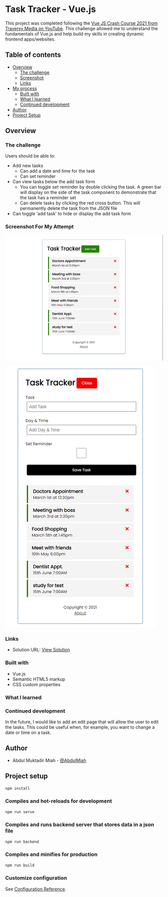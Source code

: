 # Task Tracker - Vue.js

This project was completed following the [Vue JS Crash Course 2021 from Traversy Media on YouTube](https://www.youtube.com/watch?v=qZXt1Aom3Cs). This challenge allowed me to understand the fundamentals of Vue.js and help build my skills in creating dynamic frontend apps/websites.

## Table of contents

- [Overview](#overview)
  - [The challenge](#the-challenge)
  - [Screenshot](#screenshot-for-my-attempt)
  - [Links](#links)
- [My process](#my-process)
  - [Built with](#built-with)
  - [What I learned](#what-i-learned)
  - [Continued development](#continued-development)
- [Author](#author)
- [Project Setup](#projectsetup)

## Overview

### The challenge

Users should be able to:

- Add new tasks
  - Can add a date and time for the task
  - Can set reminder
- Can view tasks below the add task form
  - You can toggle set reminder by double clicking the task. A green bar will display on the side of the task component to demonstrate that the task has a reminder set
  - Can delete tasks by clicking the red cross button. This will permanently delete the task from the JSON file
- Can toggle 'add task' to hide or display the add task form

### Screenshot For My Attempt

![View of all tasks with add task form toggled off](./screenshots/viewOfAllTasks.png)

![View of all tasks with add task form toggled on](./screenshots/viewOfAddTaskForm.png)


### Links

- Solution URL: [View Solution](https://github.com/AbdulMiah/vue-task_tracker)


### Built with

- Vue.js
- Semantic HTML5 markup
- CSS custom properties


### What I learned



<!-- ```css

``` -->


### Continued development

In the future, I would like to add an edit page that will allow the user to edit the tasks. This could be useful when, for example, you want to change a date or time on a task.


## Author

- Abdul Muktadir Miah - [@AbdulMiah](https://github.com/AbdulMiah)


## Project setup
```
npm install
```

### Compiles and hot-reloads for development
```
npm run serve
```

### Compiles and runs backend server that stores data in a json file
```
npm run backend
```

### Compiles and minifies for production
```
npm run build
```

### Customize configuration
See [Configuration Reference](https://cli.vuejs.org/config/).

